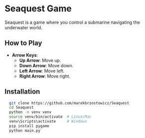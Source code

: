 # Seaquest Game

Seaquest is a game where you control a submarine navigating the underwater world.

## How to Play
- **Arrow Keys**:
  - **Up Arrow**: Move up.
  - **Down Arrow**: Move down.
  - **Left Arrow**: Move left.
  - **Right Arrow**: Move right.

## Installation 
```bash
  git clone https://github.com/marekbrzostowicz/Seaquest
  cd Seaquest
  python -m venv venv
  source venv/bin/activate  # Linux/Mac
  venv\Scripts\activate     # Windows
  pip install pygame
  python main.py
  


